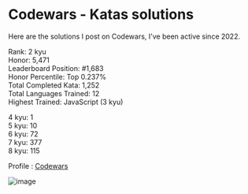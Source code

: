 # Codewars - Katas solutions

Here are the solutions I post on Codewars, I've been active since 2022.

Rank: 2 kyu  
Honor: 5,471  
Leaderboard Position: #1,683  
Honor Percentile: Top 0.237%  
Total Completed Kata: 1,252  
Total Languages Trained: 12  
Highest Trained: JavaScript (3 kyu)

4 kyu: 1  
5 kyu: 10  
6 kyu: 72  
7 kyu: 377  
8 kyu: 115  

Profile : [Codewars](https://www.codewars.com/users/Sancti0n)

![image](https://www.codewars.com/users/Sancti0n/badges/large)
